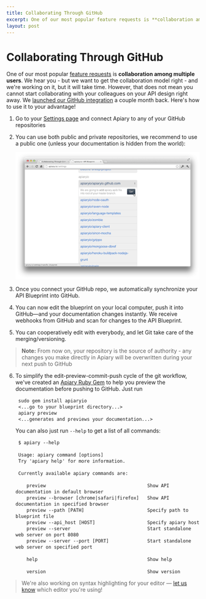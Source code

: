 ```yaml
---
title: Collaborating Through GitHub
excerpt: One of our most popular feature requests is **collaboration among multiple users**. Here's how you can use our GitHub integration to do that
layout: post
---
```


# Collaborating Through GitHub

One of our most popular [feature requests](https://apiary.uservoice.com/forums/120125-general/suggestions/3003895-share-one-api-among-several-users) is **collaboration among multiple users**. We hear you - but we want to get the collaboration model right - and we're working on it, but it will take time. However, that does not mean you cannot start collaborating with your colleagues on your API design right away. We [launched our GitHub integration](http://blog.apiary.io/2012/05/21/to-our-wonderful-beta-testers/) a couple month back. Here's how to use it to your advantage!

1. Go to your [Settings page](https://apiary.io/settings) and connect Apiary to any of your GitHub repositories
2. You can use both public and private repositories, we recommend to use a public one (unless your documentation is hidden from the world):

     ![Github Repos Association](/images/2012-09-13-github-repos.png)

3. Once you connect your GitHub repo, we automatically synchronize your API Blueprint into GitHub.
4. You can now edit the blueprint on your local computer, push it into GitHub&mdash;and your documentation changes instantly. We receive webhooks from GitHub and scan for changes to the API Blueprint.
5. You can cooperatively edit with everybody, and let Git take care of the merging/versioning.
    
> **Note:** From now on, your repository is the source of authority - any changes you make directly in Apiary will be overwritten during your next push to GitHub

6. To simplify the edit-preview-commit-push cycle of the git workflow, we've created an [Apiary Ruby Gem](https://github.com/apiaryio/apiary-client) to help you preview the documentation before pushing to GitHub. Just run

        sudo gem install apiaryio
        <...go to your blueprint directory...>
        apiary preview
        <...generates and previews your documentation...>
    
    You can also just run `--help` to get a list of all commands:
    
        $ apiary --help
        
        Usage: apiary command [options]
        Try 'apiary help' for more information.

        Currently available apiary commands are:

           preview                                     Show API documentation in default browser
           preview --browser [chrome|safari|firefox]   Show API documentation in specified browser
           preview --path [PATH]                       Specify path to blueprint file
           preview --api_host [HOST]                   Specify apiary host
           preview --server                            Start standalone web server on port 8080
           preview --server --port [PORT]              Start standalone web server on specified port

           help                                        Show help

           version                                     Show version
        

> We're also working on syntax highlighting for your editor &mdash; [let us know](mailto:support@apiary.io) which editor you're using!

